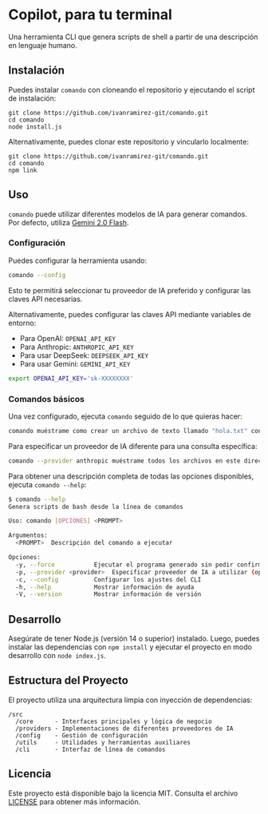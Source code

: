 # Copilot, para tu terminal

Una herramienta CLI que genera scripts de shell a partir de una descripción en lenguaje humano.

## Instalación

Puedes instalar `comando` con cloneando el repositorio y ejecutando el script de instalación:

```
git clone https://github.com/ivanramirez-git/comando.git
cd comando
node install.js
```

Alternativamente, puedes clonar este repositorio y vincularlo localmente:

```
git clone https://github.com/ivanramirez-git/comando.git
cd comando
npm link
```

## Uso

`comando` puede utilizar diferentes modelos de IA para generar comandos. Por defecto, utiliza [Gemini 2.0 Flash](https://gemini.google.com/).

### Configuración

Puedes configurar la herramienta usando:

```bash
comando --config
```

Esto te permitirá seleccionar tu proveedor de IA preferido y configurar las claves API necesarias.

Alternativamente, puedes configurar las claves API mediante variables de entorno:

- Para OpenAI: `OPENAI_API_KEY`
- Para Anthropic: `ANTHROPIC_API_KEY`
- Para usar DeepSeek: `DEEPSEEK_API_KEY`
- Para usar Gemini: `GEMINI_API_KEY`

```bash
export OPENAI_API_KEY='sk-XXXXXXXX'
```

### Comandos básicos

Una vez configurado, ejecuta `comando` seguido de lo que quieras hacer:

```bash
comando muéstrame como crear un archivo de texto llamado "hola.txt" con el texto "Hola mundo"
```

Para especificar un proveedor de IA diferente para una consulta específica:

```bash
comando --provider anthropic muéstrame todos los archivos en este directorio
```

Para obtener una descripción completa de todas las opciones disponibles, ejecuta `comando --help`:

```sh
$ comando --help
Genera scripts de bash desde la línea de comandos

Uso: comando [OPCIONES] <PROMPT>

Argumentos:
  <PROMPT>  Descripción del comando a ejecutar

Opciones:
  -y, --force           Ejecutar el programa generado sin pedir confirmación
  -p, --provider <provider>  Especificar proveedor de IA a utilizar (openai, anthropic, deepseek, gemini)
  -c, --config          Configurar los ajustes del CLI
  -h, --help            Mostrar información de ayuda
  -V, --version         Mostrar información de versión
```

## Desarrollo

Asegúrate de tener Node.js (versión 14 o superior) instalado. Luego, puedes instalar las dependencias con `npm install` y ejecutar el proyecto en modo desarrollo con `node index.js`.

## Estructura del Proyecto

El proyecto utiliza una arquitectura limpia con inyección de dependencias:

```
/src
  /core      - Interfaces principales y lógica de negocio
  /providers - Implementaciones de diferentes proveedores de IA
  /config    - Gestión de configuración
  /utils     - Utilidades y herramientas auxiliares
  /cli       - Interfaz de línea de comandos
```

## Licencia

Este proyecto está disponible bajo la licencia MIT. Consulta el archivo [LICENSE](LICENSE) para obtener más información.
